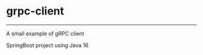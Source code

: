 # grpc-client
--------------------


A small example of gRPC client

SpringBoot project using Java 16
